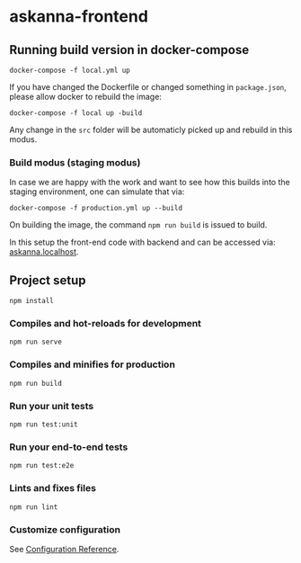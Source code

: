 # askanna-frontend

## Running build version in docker-compose
```
docker-compose -f local.yml up
```

If you have changed the Dockerfile or changed something in `package.json`, please allow docker to rebuild the image:

```
docker-compose -f local up -build
```

Any change in the `src` folder will be automaticly picked up and rebuild in this modus.

### Build modus (staging modus)

In case we are happy with the work and want to see how this builds into the staging environment, one can simulate that via:

```
docker-compose -f production.yml up --build
```

On building the image, the command `npm run build` is issued to build.

In this setup the front-end code with backend and can be accessed via: [askanna.localhost](http://askanna.localhost).

## Project setup
```
npm install
```

### Compiles and hot-reloads for development
```
npm run serve
```

### Compiles and minifies for production
```
npm run build
```

### Run your unit tests
```
npm run test:unit
```

### Run your end-to-end tests
```
npm run test:e2e
```

### Lints and fixes files
```
npm run lint
```

### Customize configuration
See [Configuration Reference](https://cli.vuejs.org/config/).
